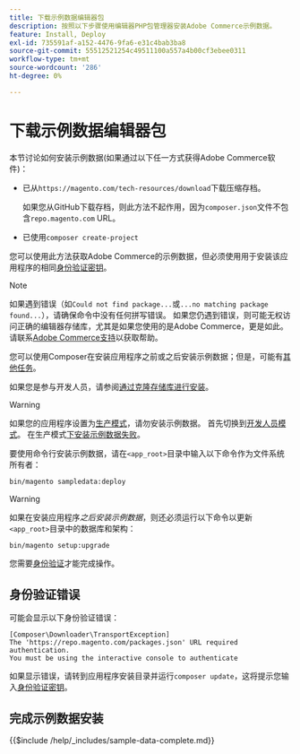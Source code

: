 ```yaml
---
title: 下载示例数据编辑器包
description: 按照以下步骤使用编辑器PHP包管理器安装Adobe Commerce示例数据。
feature: Install, Deploy
exl-id: 735591af-a152-4476-9fa6-e31c4bab3ba8
source-git-commit: 55512521254c49511100a557a4b00cf3ebee0311
workflow-type: tm+mt
source-wordcount: '286'
ht-degree: 0%

---
```


# 下载示例数据编辑器包

本节讨论如何安装示例数据(如果通过以下任一方式获得Adobe Commerce软件)：

* 已从`https://magento.com/tech-resources/download`下载压缩存档。

  如果您从GitHub下载存档，则此方法不起作用，因为`composer.json`文件不包含`repo.magento.com` URL。

* 已使用`composer create-project`

您可以使用此方法获取Adobe Commerce的示例数据，但必须使用用于安装该应用程序的相同[身份验证密钥](../prerequisites/authentication-keys.md)。

>[!NOTE]
>
>如果遇到错误（如`Could not find package...`或`...no matching package found...`），请确保命令中没有任何拼写错误。 如果您仍遇到错误，则可能无权访问正确的编辑器存储库，尤其是如果您使用的是Adobe Commerce，更是如此。 请联系[Adobe Commerce支持](https://support.magento.com/hc/en-us)以获取帮助。

您可以使用Composer在安装应用程序之前或之后安装示例数据；但是，可能有[其他任务](remove-or-update.md)。

如果您是参与开发人员，请参阅[通过克隆存储库进行安装](git-repositories.md)。

>[!WARNING]
>
>如果您的应用程序设置为[生产模式](../../configuration/bootstrap/application-modes.md#production-mode)，请勿安装示例数据。 首先切换到[开发人员模式](../../configuration/bootstrap/application-modes.md#developer-mode)。 在生产模式[下安装示例数据失败](https://support.magento.com/hc/en-us/articles/360033824571#symptom-production-mode-trouble-samp-prod-)。

要使用命令行安装示例数据，请在`<app_root>`目录中输入以下命令作为文件系统所有者：

```bash
bin/magento sampledata:deploy
```

>[!WARNING]
>
>如果在安装应用程序&#x200B;_之后安装示例数据_，则还必须运行以下命令以更新`<app_root>`目录中的数据库和架构：

```bash
bin/magento setup:upgrade
```

您需要[身份验证](../prerequisites/authentication-keys.md)才能完成操作。

## 身份验证错误

可能会显示以下身份验证错误：

```
[Composer\Downloader\TransportException]
The 'https://repo.magento.com/packages.json' URL required authentication.
You must be using the interactive console to authenticate
```

如果显示错误，请转到应用程序安装目录并运行`composer update`，这将提示您输入[身份验证密钥](../prerequisites/authentication-keys.md)。

## 完成示例数据安装

{{$include /help/_includes/sample-data-complete.md}}

<!-- Last updated from includes: 2022-09-08 11:33:05 -->
